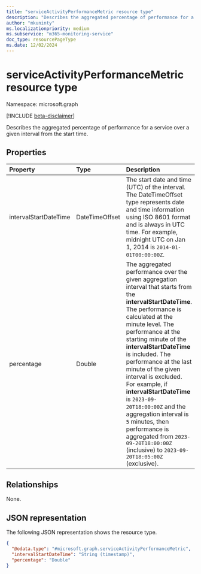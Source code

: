 ```yaml
---
title: "serviceActivityPerformanceMetric resource type"
description: "Describes the aggregated percentage of performance for a service over a given interval from the start time."
author: "mkuninty"
ms.localizationpriority: medium
ms.subservice: "m365-monitoring-service"
doc_type: resourcePageType
ms.date: 12/02/2024
---
```


# serviceActivityPerformanceMetric resource type

Namespace: microsoft.graph

[!INCLUDE [beta-disclaimer](../../includes/beta-disclaimer.md)]

Describes the aggregated percentage of performance for a service over a given interval from the start time.

## Properties

|Property|Type|Description|
|:---|:---|:---|
|intervalStartDateTime|DateTimeOffset|The start date and time (UTC) of the interval. The DateTimeOffset type represents date and time information using ISO 8601 format and is always in UTC time. For example, midnight UTC on Jan 1, 2014 is `2014-01-01T00:00:00Z`.|
|percentage|Double|The aggregated performance over the given aggregation interval that starts from the **intervalStartDateTime**. The performance is calculated at the minute level. The performance at the starting minute of the **intervalStartDateTime** is included. The performance at the last minute of the given interval is excluded. For example, if **intervalStartDateTime** is `2023-09-20T18:00:00Z` and the aggregation interval is `5` minutes, then performance is aggregated from `2023-09-20T18:00:00Z` (inclusive) to `2023-09-20T18:05:00Z` (exclusive).|

## Relationships
None.

## JSON representation
The following JSON representation shows the resource type.
<!-- {
  "blockType": "resource",
  "@odata.type": "microsoft.graph.serviceActivityPerformanceMetric"
}
-->
``` json
{
  "@odata.type": "#microsoft.graph.serviceActivityPerformanceMetric",
  "intervalStartDateTime": "String (timestamp)",
  "percentage": "Double"
}
```

